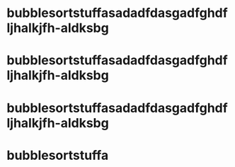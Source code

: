 # bubblesortstuffasadadfdasgadfghdfljhalkjfh-aldksbg
# bubblesortstuffasadadfdasgadfghdfljhalkjfh-aldksbg
# bubblesortstuffasadadfdasgadfghdfljhalkjfh-aldksbg
# bubblesortstuffa
